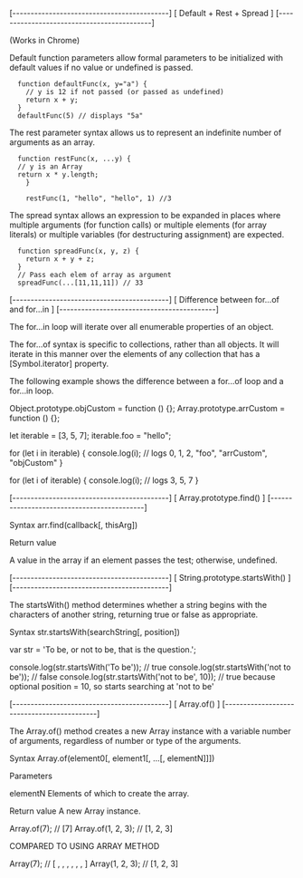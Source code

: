 [-------------------------------------------]
[               Default + Rest + Spread                         ]
[-------------------------------------------]

(Works in Chrome)
 
Default function parameters allow formal parameters to be initialized with default values if no value or undefined is passed.
``` 
  function defaultFunc(x, y="a") {
    // y is 12 if not passed (or passed as undefined)
    return x + y;
  }
  defaultFunc(5) // displays "5a"
```

The rest parameter syntax allows us to represent an indefinite number of arguments as an array.
```
  function restFunc(x, ...y) {
  // y is an Array
  return x * y.length;
    }

    restFunc(1, "hello", "hello", 1) //3
```

The spread syntax allows an expression to be expanded in places where multiple arguments (for function calls)
or multiple elements (for array literals) or multiple variables  (for destructuring assignment) are expected.  
```
  function spreadFunc(x, y, z) {
    return x + y + z;
  }
  // Pass each elem of array as argument
  spreadFunc(...[11,11,11]) // 33
```

[-------------------------------------------]
[   Difference between for...of and for...in    ]
[-------------------------------------------]

The for...in loop will iterate over all enumerable properties of an object.

The for...of syntax is specific to collections, rather than all objects. It will iterate in this manner over the elements of any collection that has a [Symbol.iterator] property.

The following example shows the difference between a for...of loop and a for...in loop.

Object.prototype.objCustom = function () {}; 
Array.prototype.arrCustom = function () {};

let iterable = [3, 5, 7];
iterable.foo = "hello";

for (let i in iterable) {
  console.log(i); // logs 0, 1, 2, "foo", "arrCustom", "objCustom"
}

for (let i of iterable) {
  console.log(i); // logs 3, 5, 7
}

[-------------------------------------------]
[                   Array.prototype.find()                      ]
[-------------------------------------------]

Syntax
arr.find(callback[, thisArg])

Return value

A value in the array if an element passes the test; otherwise, undefined.

[-------------------------------------------]
[           String.prototype.startsWith()                   ]
[-------------------------------------------]

The startsWith() method determines whether a string begins with the characters of another string, returning true or false as appropriate.

Syntax
str.startsWith(searchString[, position])

var str = 'To be, or not to be, that is the question.';

console.log(str.startsWith('To be'));         // true
console.log(str.startsWith('not to be'));     // false
console.log(str.startsWith('not to be', 10)); // true because optional position = 10, so starts searching at 'not to be'

[-------------------------------------------]
[                               Array.of()                                  ]
[-------------------------------------------]

The Array.of() method creates a new Array instance with a variable number of arguments, regardless of number or type of the arguments.

Syntax
Array.of(element0[, element1[, ...[, elementN]]])

Parameters

elementN
Elements of which to create the array.

Return value
A new Array instance.

Array.of(7);       // [7] 
Array.of(1, 2, 3); // [1, 2, 3]

COMPARED TO USING ARRAY METHOD

Array(7);          // [ , , , , , , ]
Array(1, 2, 3);    // [1, 2, 3]



